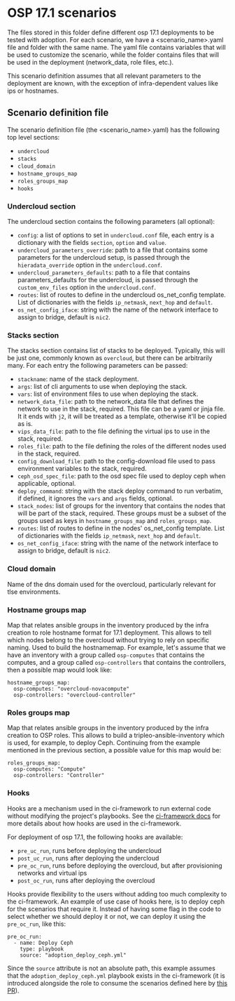 # OSP 17.1 scenarios

The files stored in this folder define different osp 17.1 deployments to be
tested with adoption. For each scenario, we have a <scenario_name>.yaml file
and folder with the same name. The yaml file contains variables that will be
used to customize the scenario, while the folder contains files that will be
used in the deployment (network_data, role files, etc.).

This scenario definition assumes that all relevant parameters to the
deployment are known, with the exception of infra-dependent values like ips or
hostnames.

## Scenario definition file

The scenario definition file (the <scenario_name>.yaml) has the following top
level sections:

- `undercloud`
- `stacks`
- `cloud_domain`
- `hostname_groups_map`
- `roles_groups_map`
- `hooks`

### Undercloud section

The undercloud section contains the following parameters (all optional):

- `config`: a list of options to set in `undercloud.conf` file, each entry is
a dictionary with the fields `section`, `option` and `value`.
- `undercloud_parameters_override`: path to a file that contains some parameters
for the undercloud setup, is passed through the `hieradata_override` option in
the `undercloud.conf`.
- `undercloud_parameters_defaults`: path to a file that contains
parameters_defaults for the undercloud, is passed through the `custom_env_files`
option in the `undercloud.conf`.
- `routes`: list of routes to define in the undercloud os_net_config template.
List of dictionaries with the fields `ip_netmask`, `next_hop` and `default`.
- `os_net_config_iface`: string with the name of the network interface to
assign to bridge, default is `nic2`.

### Stacks section

The stacks section contains list of stacks to be deployed. Typically, this will
be just one, commonly known as `overcloud`, but there can be arbitrarily many.
For each entry the following parameters can be passed:

- `stackname`: name of the stack deployment.
- `args`: list of cli arguments to use when deploying the stack.
- `vars`: list of environment files to use when deploying the stack.
- `network_data_file`:  path to the network_data file that defines the network
to use in the stack, required. This file can be a yaml or jinja file. It it
ends with `j2`, it will be treated as a template, otherwise it'll be copied as
is.
- `vips_data_file`:  path to the file defining the virtual ips to use in the
stack, required.
- `roles_file`: path to the file defining the roles of the different nodes
used in the stack, required.
- `config_download_file`: path to the config-download file used to pass
environment variables to the stack, required.
- `ceph_osd_spec_file`: path to the osd spec file used to deploy ceph when
applicable, optional.
- `deploy_command`: string with the stack deploy command to run verbatim,
if defined, it ignores the `vars` and `args` fields, optional.
- `stack_nodes`: list of groups for the inventory that contains the nodes that
will be part of the stack, required. These groups must be a subset of the groups
used as keys in `hostname_groups_map` and `roles_groups_map`.
- `routes`: list of routes to define in the nodes' os_net_config template.
List of dictionaries with the fields `ip_netmask`, `next_hop` and `default`.
- `os_net_config_iface`: string with the name of the network interface to
assign to bridge, default is `nic2`.

### Cloud domain

Name of the dns domain used for the overcloud, particularly relevant for tlse
environments.

### Hostname groups map

Map that relates ansible groups in the inventory produced by the infra creation
to role hostname format for 17.1 deployment. This allows to tell which nodes
belong to the overcloud without trying to rely on specific naming. Used to
build the hostnamemap. For example, let's assume that we have an inventory with
a group called `osp-computes` that contains the computes, and a group called
`osp-controllers` that contains the controllers, then a possible map would look
like:

```
hostname_groups_map:
  osp-computes: "overcloud-novacompute"
  osp-controllers: "overcloud-controller"
```

### Roles groups map

Map that relates ansible groups in the inventory produced by the infra creation
to OSP roles. This allows to build a tripleo-ansible-inventory which is used,
for example, to deploy Ceph. Continuing from the example mentioned in the
previous section, a possible value for this map would be:

```
roles_groups_map:
  osp-computes: "Compute"
  osp-controllers: "Controller"
```

### Hooks

Hooks are a mechanism used in the ci-framework to run external code without
modifying the project's playbooks. See the [ci-framework
docs](https://ci-framework.readthedocs.io/en/latest/roles/run_hook.html) for
more details about how hooks are used in the ci-framework.

For deployment of osp 17.1, the following hooks are available:

- `pre_uc_run`, runs before deploying the undercloud
- `post_uc_run`, runs after deploying the undercloud
- `pre_oc_run`, runs before deploying the overcloud, but after provisioning
networks and virtual ips
- `post_oc_run`, runs after deploying the overcloud

Hooks provide flexibility to the users without adding too much complexity to
the ci-framework. An example of use case of hooks here, is to deploy ceph for
the scenarios that require it. Instead of having some flag in the code to
select whether we should deploy it or not, we can deploy it using the
`pre_oc_run`, like this:

```
pre_oc_run:
  - name: Deploy Ceph
    type: playbook
    source: "adoption_deploy_ceph.yml"
```

Since the `source` attribute is not an absolute path, this example assumes that
the `adoption_deploy_ceph.yml` playbook exists in the ci-framework (it
is introduced alongside the role to consume the scenarios defined here by
[this PR](https://github.com/openstack-k8s-operators/ci-framework/pull/2297)).
